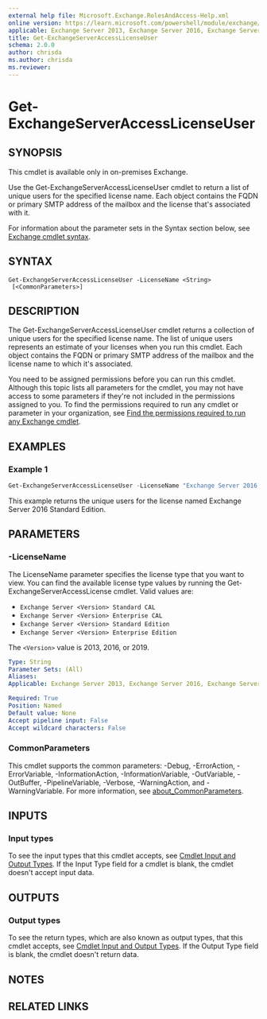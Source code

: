 ```yaml
---
external help file: Microsoft.Exchange.RolesAndAccess-Help.xml
online version: https://learn.microsoft.com/powershell/module/exchange/get-exchangeserveraccesslicenseuser
applicable: Exchange Server 2013, Exchange Server 2016, Exchange Server 2019
title: Get-ExchangeServerAccessLicenseUser
schema: 2.0.0
author: chrisda
ms.author: chrisda
ms.reviewer:
---
```


# Get-ExchangeServerAccessLicenseUser

## SYNOPSIS
This cmdlet is available only in on-premises Exchange.

Use the Get-ExchangeServerAccessLicenseUser cmdlet to return a list of unique users for the specified license name. Each object contains the FQDN or primary SMTP address of the mailbox and the license that's associated with it.

For information about the parameter sets in the Syntax section below, see [Exchange cmdlet syntax](https://learn.microsoft.com/powershell/exchange/exchange-cmdlet-syntax).

## SYNTAX

```
Get-ExchangeServerAccessLicenseUser -LicenseName <String>
 [<CommonParameters>]
```

## DESCRIPTION
The Get-ExchangeServerAccessLicenseUser cmdlet returns a collection of unique users for the specified license name. The list of unique users represents an estimate of your licenses when you run this cmdlet. Each object contains the FQDN or primary SMTP address of the mailbox and the license name to which it's associated.

You need to be assigned permissions before you can run this cmdlet. Although this topic lists all parameters for the cmdlet, you may not have access to some parameters if they're not included in the permissions assigned to you. To find the permissions required to run any cmdlet or parameter in your organization, see [Find the permissions required to run any Exchange cmdlet](https://learn.microsoft.com/powershell/exchange/find-exchange-cmdlet-permissions).

## EXAMPLES

### Example 1
```powershell
Get-ExchangeServerAccessLicenseUser -LicenseName "Exchange Server 2016 Standard Edition"
```

This example returns the unique users for the license named Exchange Server 2016 Standard Edition.

## PARAMETERS

### -LicenseName
The LicenseName parameter specifies the license type that you want to view. You can find the available license type values by running the Get-ExchangeServerAccessLicense cmdlet. Valid values are:

- `Exchange Server <Version> Standard CAL`
- `Exchange Server <Version> Enterprise CAL`
- `Exchange Server <Version> Standard Edition`
- `Exchange Server <Version> Enterprise Edition`

The `<Version>` value is 2013, 2016, or 2019.

```yaml
Type: String
Parameter Sets: (All)
Aliases:
Applicable: Exchange Server 2013, Exchange Server 2016, Exchange Server 2019

Required: True
Position: Named
Default value: None
Accept pipeline input: False
Accept wildcard characters: False
```

### CommonParameters
This cmdlet supports the common parameters: -Debug, -ErrorAction, -ErrorVariable, -InformationAction, -InformationVariable, -OutVariable, -OutBuffer, -PipelineVariable, -Verbose, -WarningAction, and -WarningVariable. For more information, see [about_CommonParameters](https://go.microsoft.com/fwlink/p/?LinkID=113216).

## INPUTS

### Input types
To see the input types that this cmdlet accepts, see [Cmdlet Input and Output Types](https://go.microsoft.com/fwlink/p/?linkId=616387). If the Input Type field for a cmdlet is blank, the cmdlet doesn't accept input data.

## OUTPUTS

### Output types
To see the return types, which are also known as output types, that this cmdlet accepts, see [Cmdlet Input and Output Types](https://go.microsoft.com/fwlink/p/?linkId=616387). If the Output Type field is blank, the cmdlet doesn't return data.

## NOTES

## RELATED LINKS
